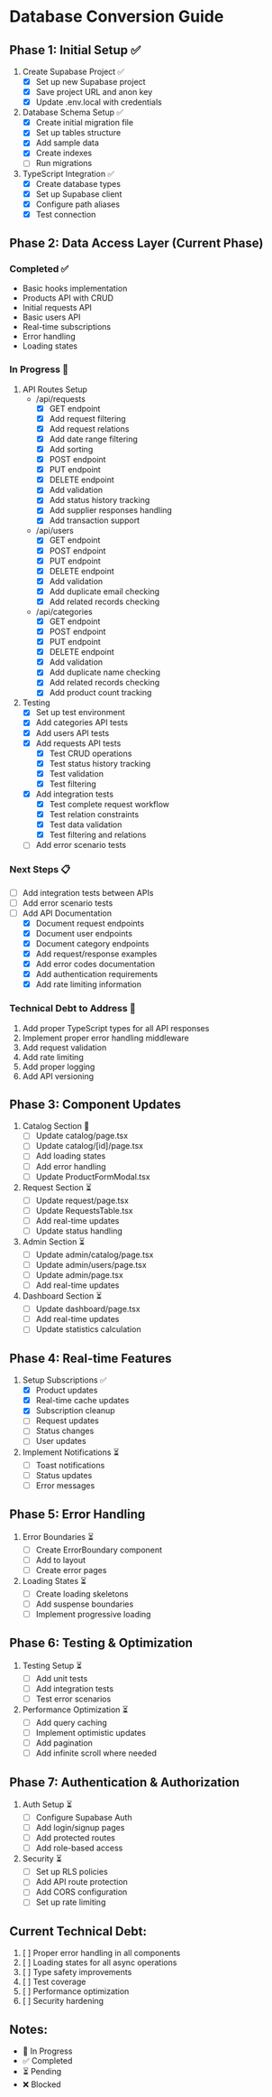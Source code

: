 # Database Conversion Guide

## Phase 1: Initial Setup ✅
1. Create Supabase Project ✅
   - [x] Set up new Supabase project
   - [x] Save project URL and anon key
   - [x] Update .env.local with credentials

2. Database Schema Setup ✅
   - [x] Create initial migration file
   - [x] Set up tables structure
   - [x] Add sample data
   - [x] Create indexes
   - [ ] Run migrations

3. TypeScript Integration ✅
   - [x] Create database types
   - [x] Set up Supabase client
   - [x] Configure path aliases
   - [x] Test connection

## Phase 2: Data Access Layer (Current Phase)

### Completed ✅
- Basic hooks implementation
- Products API with CRUD
- Initial requests API
- Basic users API
- Real-time subscriptions
- Error handling
- Loading states

### In Progress 🔄
1. API Routes Setup
   - /api/requests
     - [x] GET endpoint
     - [x] Add request filtering
     - [x] Add request relations
     - [x] Add date range filtering
     - [x] Add sorting
     - [x] POST endpoint
     - [x] PUT endpoint
     - [x] DELETE endpoint
     - [x] Add validation
     - [x] Add status history tracking
     - [x] Add supplier responses handling
     - [x] Add transaction support
   - /api/users
     - [x] GET endpoint
     - [x] POST endpoint
     - [x] PUT endpoint
     - [x] DELETE endpoint
     - [x] Add validation
     - [x] Add duplicate email checking
     - [x] Add related records checking
   - /api/categories
     - [x] GET endpoint
     - [x] POST endpoint
     - [x] PUT endpoint
     - [x] DELETE endpoint
     - [x] Add validation
     - [x] Add duplicate name checking
     - [x] Add related records checking
     - [x] Add product count tracking

5. Testing
   - [x] Set up test environment
   - [x] Add categories API tests
   - [x] Add users API tests
   - [x] Add requests API tests
     - [x] Test CRUD operations
     - [x] Test status history tracking
     - [x] Test validation
     - [x] Test filtering
   - [x] Add integration tests
     - [x] Test complete request workflow
     - [x] Test relation constraints
     - [x] Test data validation
     - [x] Test filtering and relations
   - [ ] Add error scenario tests

### Next Steps 📋
- [ ] Add integration tests between APIs
- [ ] Add error scenario tests
- [ ] Add API Documentation
   - [x] Document request endpoints
   - [x] Document user endpoints
   - [x] Document category endpoints
   - [x] Add request/response examples
   - [x] Add error codes documentation
   - [x] Add authentication requirements
   - [x] Add rate limiting information

### Technical Debt to Address 🔧
1. Add proper TypeScript types for all API responses
2. Implement proper error handling middleware
3. Add request validation
4. Add rate limiting
5. Add proper logging
6. Add API versioning

## Phase 3: Component Updates
1. Catalog Section 🔄
   - [ ] Update catalog/page.tsx
   - [ ] Update catalog/[id]/page.tsx
   - [ ] Add loading states
   - [ ] Add error handling
   - [ ] Update ProductFormModal.tsx

2. Request Section ⏳
   - [ ] Update request/page.tsx
   - [ ] Update RequestsTable.tsx
   - [ ] Add real-time updates
   - [ ] Update status handling

3. Admin Section ⏳
   - [ ] Update admin/catalog/page.tsx
   - [ ] Update admin/users/page.tsx
   - [ ] Update admin/page.tsx
   - [ ] Add real-time updates

4. Dashboard Section ⏳
   - [ ] Update dashboard/page.tsx
   - [ ] Add real-time updates
   - [ ] Update statistics calculation

## Phase 4: Real-time Features
1. Setup Subscriptions ✅
   - [x] Product updates
   - [x] Real-time cache updates
   - [x] Subscription cleanup
   - [ ] Request updates
   - [ ] Status changes
   - [ ] User updates

2. Implement Notifications ⏳
   - [ ] Toast notifications
   - [ ] Status updates
   - [ ] Error messages

## Phase 5: Error Handling
1. Error Boundaries ⏳
   - [ ] Create ErrorBoundary component
   - [ ] Add to layout
   - [ ] Create error pages

2. Loading States ⏳
   - [ ] Create loading skeletons
   - [ ] Add suspense boundaries
   - [ ] Implement progressive loading

## Phase 6: Testing & Optimization
1. Testing Setup ⏳
   - [ ] Add unit tests
   - [ ] Add integration tests
   - [ ] Test error scenarios

2. Performance Optimization ⏳
   - [ ] Add query caching
   - [ ] Implement optimistic updates
   - [ ] Add pagination
   - [ ] Add infinite scroll where needed

## Phase 7: Authentication & Authorization
1. Auth Setup ⏳
   - [ ] Configure Supabase Auth
   - [ ] Add login/signup pages
   - [ ] Add protected routes
   - [ ] Add role-based access

2. Security ⏳
   - [ ] Set up RLS policies
   - [ ] Add API route protection
   - [ ] Add CORS configuration
   - [ ] Set up rate limiting

## Current Technical Debt:
1. [ ] Proper error handling in all components
2. [ ] Loading states for all async operations
3. [ ] Type safety improvements
4. [ ] Test coverage
5. [ ] Performance optimization
6. [ ] Security hardening

## Notes:
- 🔄 In Progress
- ✅ Completed
- ⏳ Pending
- ❌ Blocked 